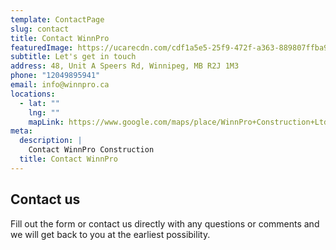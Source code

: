 ```yaml
---
template: ContactPage
slug: contact
title: Contact WinnPro
featuredImage: https://ucarecdn.com/cdf1a5e5-25f9-472f-a363-889807ffba97/
subtitle: Let's get in touch
address: 48, Unit A Speers Rd, Winnipeg, MB R2J 1M3
phone: "12049895941"
email: info@winnpro.ca
locations:
  - lat: ""
    lng: ""
    mapLink: https://www.google.com/maps/place/WinnPro+Construction+Ltd/@49.8728799,-97.0725718,15z/data=!4m5!3m4!1s0x0:0x695df3daa08feddb!8m2!3d49.8728799!4d-97.0725718
meta:
  description: |
    Contact WinnPro Construction
  title: Contact WinnPro
---
```

## Contact us

Fill out the form or contact us directly with any questions or comments and we will get back to you at the earliest possibility.
